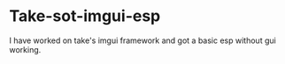 # Take-sot-imgui-esp
I have worked on take's imgui framework and got a basic esp without gui working.
